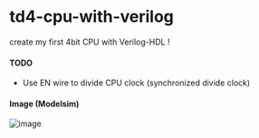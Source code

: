 # td4-cpu-with-verilog
create my first 4bit CPU with Verilog-HDL !

#### TODO
* Use EN wire to divide CPU clock (synchronized divide clock)

#### Image (Modelsim)

![image](https://user-images.githubusercontent.com/6558862/31653859-076b9e02-b35f-11e7-8751-a1c832f21da3.png)

